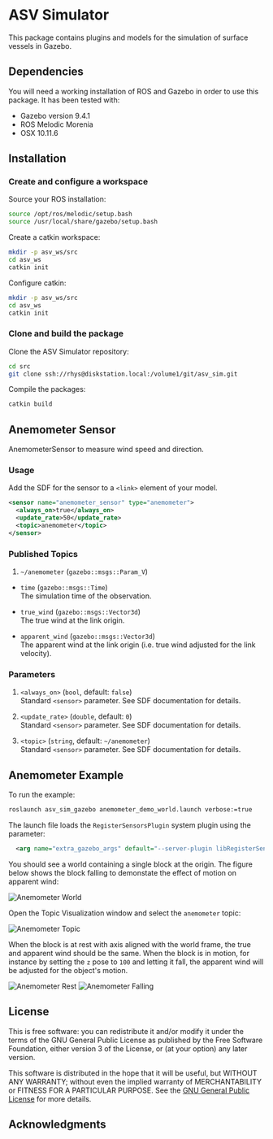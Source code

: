 # ASV Simulator

This package contains plugins and models for the simulation of surface vessels in Gazebo.  

## Dependencies

You will need a working installation of ROS and Gazebo in order to use this package.
It has been tested with:

- Gazebo version 9.4.1
- ROS Melodic Morenia
- OSX 10.11.6

## Installation

### Create and configure a workspace

Source your ROS installation:

```bash
source /opt/ros/melodic/setup.bash
source /usr/local/share/gazebo/setup.bash
```

Create a catkin workspace:

```bash
mkdir -p asv_ws/src
cd asv_ws
catkin init
```

Configure catkin:

```bash
mkdir -p asv_ws/src
cd asv_ws
catkin init
```

### Clone and build the package

Clone the ASV Simulator repository:

```bash
cd src
git clone ssh://rhys@diskstation.local:/volume1/git/asv_sim.git
```

Compile the packages:

```bash
catkin build
```

## Anemometer Sensor

AnemometerSensor to measure wind speed and direction.

### Usage

Add the SDF for the sensor to a `<link>` element of your model.

```xml
<sensor name="anemometer_sensor" type="anemometer">
  <always_on>true</always_on>
  <update_rate>50</update_rate>
  <topic>anemometer</topic>
</sensor>
```

### Published Topics

1. `~/anemometer` (`gazebo::msgs::Param_V`)

  - `time` (`gazebo::msgs::Time`) \
    The simulation time of the observation.

  - `true_wind` (`gazebo::msgs::Vector3d`) \
    The true wind at the link origin.

  - `apparent_wind` (`gazebo::msgs::Vector3d`) \
    The apparent wind at the link origin
    (i.e. true wind adjusted for the link velocity).

### Parameters

1. `<always_on>` (`bool`, default: `false`) \
  Standard `<sensor>` parameter. See SDF documentation for details.

2. `<update_rate>` (`double`, default: `0`) \
  Standard `<sensor>` parameter. See SDF documentation for details.

3. `<topic>` (`string`, default: `~/anemometer`) \
  Standard `<sensor>` parameter. See SDF documentation for details.

## Anemometer Example

To run the example:

```bash
roslaunch asv_sim_gazebo anemometer_demo_world.launch verbose:=true
```

The launch file loads the `RegisterSensorsPlugin` system plugin using
the parameter:  

```xml
  <arg name="extra_gazebo_args" default="--server-plugin libRegisterSensorsPlugin.so" />
```

You should see a world containing a single block at the origin. 
The figure below shows the block falling to demonstate the effect
of motion on apparent wind:

![Anemometer World](https://github.com/srmainwaring/asv_sim/wiki/images/anemometer_world_falling.jpg)

Open the Topic Visualization window and select the `anemometer` topic:

![Anemometer Topic](https://github.com/srmainwaring/asv_sim/wiki/images/anemometer_topic.jpg)

When the block is at rest with axis aligned with the world frame,
the true and apparent wind should be the same. When the block is in motion,
for instance by setting the `z` pose to `100` and letting it fall, the
apparent wind will be adjusted for the object's motion.

![Anemometer Rest](https://github.com/srmainwaring/asv_sim/wiki/images/anemometer_topic_view_rest.jpg)
![Anemometer Falling](https://github.com/srmainwaring/asv_sim/wiki/images/anemometer_topic_view_falling.jpg)

## License

This is free software: you can redistribute it and/or modify
it under the terms of the GNU General Public License as published by
the Free Software Foundation, either version 3 of the License, or
(at your option) any later version.

This software is distributed in the hope that it will be useful,
but WITHOUT ANY WARRANTY; without even the implied warranty of
MERCHANTABILITY or FITNESS FOR A PARTICULAR PURPOSE.  See the
[GNU General Public License](LICENSE) for more details.

## Acknowledgments


